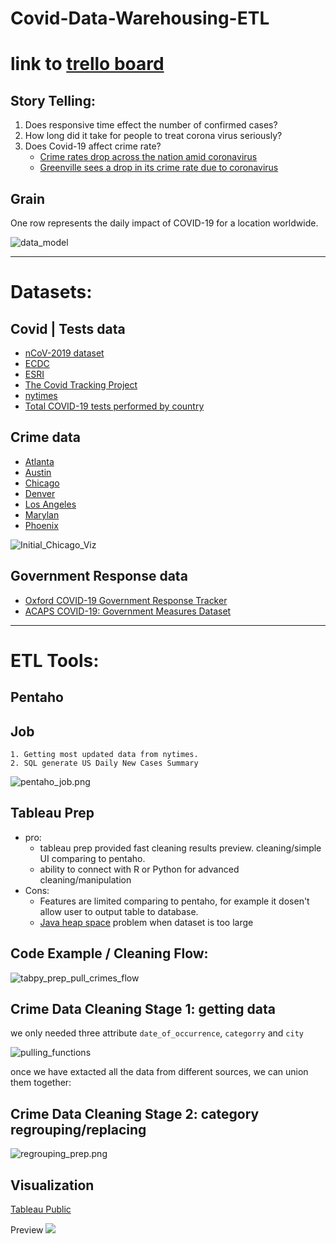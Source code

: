 # Covid-Data-Warehousing-ETL
# link to [trello board](https://trello.com/b/YDYSB3Xt/group-1-project)

## Story Telling:
1. Does responsive time effect the number of confirmed cases? 
2. How long did it take for people to treat corona virus seriously?
3. Does Covid-19 affect crime rate?
    - [Crime rates drop across the nation amid coronavirus](https://thehill.com/homenews/state-watch/491055-crime-rates-drop-across-the-nation-amid-coronavirus)
    - [Greenville sees a drop in its crime rate due to coronavirus](https://www.witn.com/content/news/Greenville-sees-a-drop-in-its-crime-rate-due-to-coronavirus-569840881.html)

## Grain
One row represents the daily impact of COVID-19 for a location worldwide.

![data_model](https://github.com/Illinois-Tech-Projects/Covid-Data-Warehousing-ETL/blob/master/4_Data_Modeling/covid_data_modelingV3.png?raw=true)


-----

# Datasets: 
## Covid | Tests data 
- [nCoV-2019 dataset](https://github.com/beoutbreakprepared/nCoV2019)
- [ECDC](https://www.ecdc.europa.eu/en/publications-data/download-todays-data-geographic-distribution-covid-19-cases-worldwide)
- [ESRI](https://coronavirus-disasterresponse.hub.arcgis.com/datasets/628578697fb24d8ea4c32fa0c5ae1843_0?geometry=103.260%2C22.406%2C29.256%2C64.233)
- [The Covid Tracking Project](https://covidtracking.com/api)
- [nytimes](https://github.com/nytimes/covid-19-data)
- [Total COVID-19 tests performed by country](https://data.humdata.org/dataset/total-covid-19-tests-performed-by-country)

## Crime data
- [Atlanta](https://www.atlantapd.org/Home/ShowDocument?id=3209)
- [Austin](https://data.austintexas.gov/Public-Safety/Crime-Reports/fdj4-gpfu)
- [Chicago](https://data.cityofchicago.org/api/views/x2n5-8w5q/rows.csv)
- [Denver](https://www.denvergov.org/media/gis/DataCatalog/crime/csv/crime.csv)
- [Los Angeles](https://data.lacity.org/api/views/2nrs-mtv8/rows.csv)
- [Marylan](https://data.montgomerycountymd.gov/api/views/icn6-v9z3/rows.csv)
- [Phoenix](https://www.phoenixopendata.com/dataset/cc08aace-9ca9-467f-b6c1-f0879ab1a358/resource/0ce3411a-2fc6-4302-a33f-167f68608a20/download/crimestat.csv)

![Initial_Chicago_Viz](https://github.com/Illinois-Tech-Projects/Covid-Data-Warehousing-ETL/blob/master/6_reporting/img/Tableau%20-%20alexw-crime-covid%202020-04-24%2023-06-59.png?raw=true)

## Government Response data 
- [Oxford COVID-19 Government Response Tracker](https://covidtracker.bsg.ox.ac.uk/)
- [ACAPS COVID-19: Government Measures Dataset](https://data.humdata.org/dataset/acaps-covid19-government-measures-dataset)


------
# ETL Tools: 

## Pentaho
## Job
    1. Getting most updated data from nytimes. 
    2. SQL generate US Daily New Cases Summary

![pentaho_job.png](https://github.com/Illinois-Tech-Projects/Covid-Data-Warehousing-ETL/blob/master/6_reporting/img/pentaho_job.png?raw=true)

## Tableau Prep
  - pro: 
    - tableau prep provided fast cleaning results preview. cleaning/simple UI comparing to pentaho. 
    - ability to connect with R or Python for advanced cleaning/manipulation
  - Cons:
    - Features are limited comparing to pentaho, for example it dosen't allow user to output table to database. 
    - [Java heap space](https://kb.tableau.com/articles/issue/error-system-error-java-heap-space-when-exporting-an-output-or-running-a-tableau-prep-flow) problem when dataset is too large 

## Code Example / Cleaning Flow: 
![tabpy_prep_pull_crimes_flow](https://github.com/Illinois-Tech-Projects/Covid-Data-Warehousing-ETL/blob/master/6_reporting/img/crime_prep_flow.png?raw=true)


## Crime Data Cleaning Stage 1: getting data
we only needed three attribute `date_of_occurrence`, `categorry` and `city`


![pulling_functions](https://github.com/Illinois-Tech-Projects/Covid-Data-Warehousing-ETL/blob/master/6_reporting/img/tabpy.png?raw=true)

once we have extacted all the data from different sources, we can union them together: 

## Crime Data Cleaning Stage 2: category regrouping/replacing
![regrouping_prep.png](https://github.com/Illinois-Tech-Projects/Covid-Data-Warehousing-ETL/blob/master/6_reporting/img/regrouping_prep.png?raw=true)


## Visualization 
[Tableau Public](https://public.tableau.com/views/ytd_crime/Dashboard2?:display_count=y&publish=yes&:origin=viz_share_link)

Preview
[![](https://github.com/Illinois-Tech-Projects/Covid-Data-Warehousing-ETL/blob/master/6_reporting/img/crime_vs_corona.png?raw=true)](https://i.imgur.com/5vq01cA.mp4)


